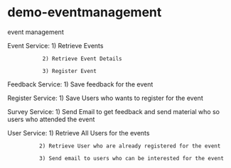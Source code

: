 # demo-eventmanagement
event management

Event Service: 1) Retrieve Events

               2) Retrieve Event Details
               
               3) Register Event
          
Feedback Service: 1) Save feedback for the event

Register Service: 1) Save Users who wants to register for the event

Survey Service: 1) Send Email to get feedback and send material who so users who attended the event

User Service: 1) Retrieve All Users for the events

              2) Retrieve User who are already registered for the event
              
              3) Send email to users who can be interested for the event





